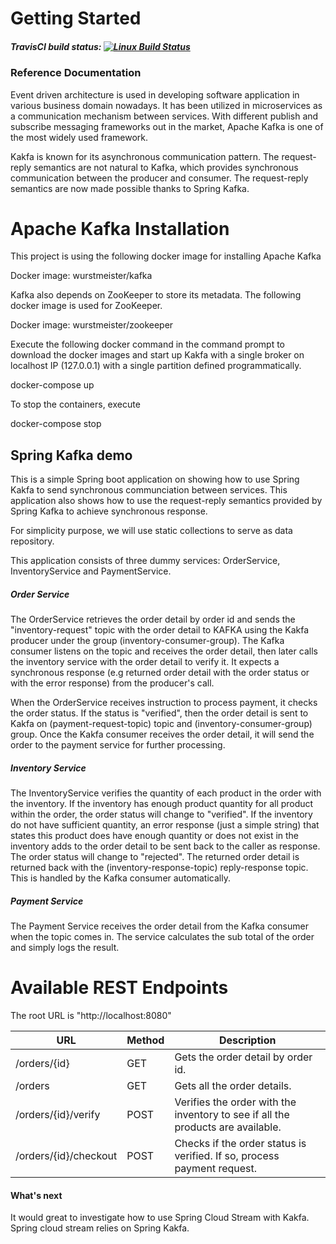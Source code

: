 # Getting Started

##### TravisCI build status: [![Linux Build Status](https://travis-ci.org/jastao/kafka-demo-app.svg?branch=master)](https://travis-ci.org/jastao/kafka-demo-app)

### Reference Documentation

Event driven architecture is used in developing software application in various business domain nowadays. It has been utilized in 
microservices as a communication mechanism between services. With different publish and subscribe messaging frameworks out in the
market, Apache Kafka is one of the most widely used framework. 

Kakfa is known for its asynchronous communication pattern. The request-reply semantics are not natural to Kafka, which provides
synchronous communication between the producer and consumer. The request-reply semantics are now made possible thanks to Spring Kafka.

 # Apache Kafka Installation
 
 This project is using the following docker image for installing Apache Kafka
 
 Docker image: wurstmeister/kafka
 
 Kafka also depends on ZooKeeper to store its metadata. The following docker image is used for ZooKeeper.
 
 Docker image: wurstmeister/zookeeper
 
 Execute the following docker command in the command prompt to download the docker images and start up Kakfa with
 a single broker on localhost IP (127.0.0.1) with a single partition defined programmatically.
 
 docker-compose up 
 
 To stop the containers, execute 
 
 docker-compose stop
 
 ## Spring Kafka demo
 
 This is a simple Spring boot application on showing how to use Spring Kakfa to send synchronous communciation 
 between services. This application also shows how to use the request-reply semantics provided by Spring Kafka
 to achieve synchronous response. 
 
 For simplicity purpose, we will use static collections to serve as data repository.

 This application consists of three dummy services: OrderService, InventoryService and PaymentService. 
 
 ##### Order Service
 
 The OrderService retrieves the order detail by order id and sends the "inventory-request" topic with the order detail 
 to KAFKA using the Kakfa producer under the group (inventory-consumer-group). The Kafka consumer listens on the topic and receives the order detail, then later calls
 the inventory service with the order detail to verify it. It expects a synchronous response (e.g returned order detail
 with the order status or with the error response) from the producer's call.
 
 When the OrderService receives instruction to process payment, it checks the order status. If the status is "verified", 
 then the order detail is sent to Kakfa on (payment-request-topic) topic and (inventory-consumer-group) group. Once the 
 Kakfa consumer receives the order detail, it will send the order to the payment service for further processing.
 
 ##### Inventory Service

 The InventoryService verifies the quantity of each product in the order with the inventory. If the inventory has enough
 product quantity for all product within the order, the order status will change to "verified". If the inventory do not have 
 sufficient quantity, an error response (just a simple string) that states this product does have enough quantity or does not exist
 in the inventory adds to the order detail to be sent back to the caller as response. The order status will change to "rejected". 
 The returned order detail is returned back with the (inventory-response-topic) reply-response topic. 
 This is handled by the Kafka consumer automatically. 

 ##### Payment Service

The Payment Service receives the order detail from the Kafka consumer when the topic comes in. The service calculates the
sub total of the order and simply logs the result. 

 # Available REST Endpoints
 
 The root URL is "http://localhost:8080"
 
 URL | Method | Description
 --- | --- | ---
 /orders/{id} | GET | Gets the order detail by order id.
 /orders | GET | Gets all the order details.
 /orders/{id}/verify | POST | Verifies the order with the inventory to see if all the products are available. 
 /orders/{id}/checkout | POST | Checks if the order status is verified. If so, process payment request.
 
 #### What's next
 
 It would great to investigate how to use Spring Cloud Stream with Kakfa. Spring cloud stream relies on Spring Kakfa.
